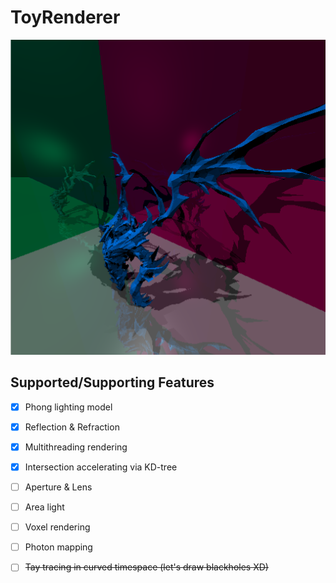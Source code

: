 # ToyRenderer

![](https://github.com/monlie/ToyRenderer/blob/master/sf.png?raw=true)

## Supported/Supporting Features

- [x] Phong lighting model
- [x] Reflection & Refraction
- [x] Multithreading rendering
- [x] Intersection accelerating via KD-tree
- [ ] Aperture & Lens
- [ ] Area light
- [ ] Voxel rendering
- [ ] Photon mapping
- [ ] ~~Tay tracing in curved timespace (let's draw blackholes XD)~~

